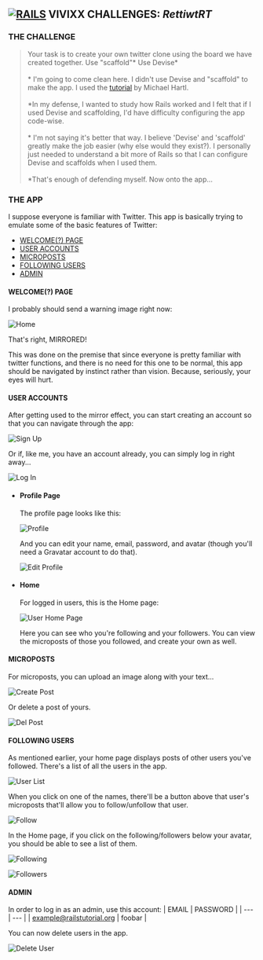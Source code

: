 ## **[![RAILS](http://i1202.photobucket.com/albums/bb362/tremor221/Vivixx/VCRoR/RoRLogo1.png "Rails")](http://rubyonrails.org/) VIVIXX CHALLENGES: _RettiwtRT_**

### THE CHALLENGE

> Your task is to create your own twitter clone using the board we have created together.
Use "scaffold"*
Use Devise*  
\
\* I'm going to come clean here. I didn't use Devise and "scaffold" to make the app. I used the [tutorial](https://www.railstutorial.org/book/static_pages) by Michael Hartl.  
\
\*In my defense, I wanted to study how Rails worked and I felt that if I used Devise and scaffolding, I'd have difficulty configuring the app code-wise.  
\
\* I'm not saying it's better that way. I believe 'Devise' and 'scaffold' greatly make the job easier (why else would they exist?). I personally just needed to understand a bit more of Rails so that I can configure Devise and scaffolds when I used them.  
\
\*That's enough of defending myself. Now onto the app...

### THE APP

I suppose everyone is familiar with Twitter. This app is basically trying to emulate some of the basic features of Twitter:

- [WELCOME(?) PAGE](#)
- [USER ACCOUNTS](#)
- [MICROPOSTS](#)
- [FOLLOWING USERS](#)
- [ADMIN](#)

#### WELCOME(?) PAGE

I probably should send a warning image right now:

![Home](http://i1202.photobucket.com/albums/bb362/tremor221/Vivixx/VCRoR/VCRoRRRT/01Home.png)

That's right, MIRRORED!

This was done on the premise that since everyone is pretty familiar with twitter functions, and there is no need for this one to be normal, this app should be navigated by instinct rather than vision. Because, seriously, your eyes will hurt.

#### USER ACCOUNTS

After getting used to the mirror effect, you can start creating an account so that you can navigate through the app:

![Sign Up](http://i1202.photobucket.com/albums/bb362/tremor221/Vivixx/VCRoR/VCRoRRRT/02SignUp.png)

Or if, like me, you have an account already, you can simply log in right away...

![Log In](http://i1202.photobucket.com/albums/bb362/tremor221/Vivixx/VCRoR/VCRoRRRT/03Login.png)

- #### Profile Page
    The profile page looks like this:

    ![Profile](http://i1202.photobucket.com/albums/bb362/tremor221/Vivixx/VCRoR/VCRoRRRT/04Profile.png)

    And you can edit your name, email, password, and avatar (though you'll need a Gravatar account to do that).

    ![Edit Profile](http://i1202.photobucket.com/albums/bb362/tremor221/Vivixx/VCRoR/VCRoRRRT/05EditProfile.png)

- #### Home
    For logged in users, this is the Home page:

    ![User Home Page](http://i1202.photobucket.com/albums/bb362/tremor221/Vivixx/VCRoR/VCRoRRRT/06UserHomePage.png)

    Here you can see who you're following and your followers. You can view the microposts of those you followed, and create your own as well.

#### MICROPOSTS
For microposts, you can upload an image along with your text...

![Create Post](http://i1202.photobucket.com/albums/bb362/tremor221/Vivixx/VCRoR/VCRoRRRT/07CreatePost.png)

Or delete a post of yours.

![Del Post](http://i1202.photobucket.com/albums/bb362/tremor221/Vivixx/VCRoR/VCRoRRRT/08DeletePost.png)

#### FOLLOWING USERS
As mentioned earlier, your home page displays posts of other users you've followed. There's a list of all the users in the app.

![User List](http://i1202.photobucket.com/albums/bb362/tremor221/Vivixx/VCRoR/VCRoRRRT/09UserList.png)

When you click on one of the names, there'll be a button above that user's microposts that'll allow you to follow/unfollow that user.

![Follow](http://i1202.photobucket.com/albums/bb362/tremor221/Vivixx/VCRoR/VCRoRRRT/10Follow.png)

In the Home page, if you click on the following/followers below your avatar, you should be able to see a list of them.

![Following](http://i1202.photobucket.com/albums/bb362/tremor221/Vivixx/VCRoR/VCRoRRRT/11Following.png)

![Followers](http://i1202.photobucket.com/albums/bb362/tremor221/Vivixx/VCRoR/VCRoRRRT/12Followers.png)

#### ADMIN
In order to log in as an admin, use this account:
| EMAIL | PASSWORD |
| --- | --- |
| example@railstutorial.org | foobar |

You can now delete users in the app.

![Delete User]()
